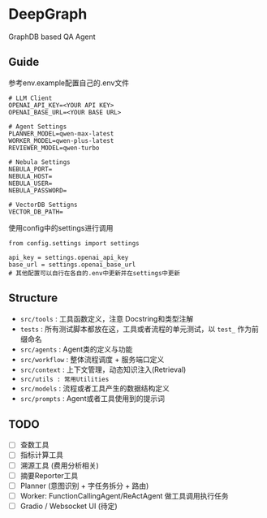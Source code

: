 # DeepGraph

GraphDB based QA Agent

## Guide

参考env.example配置自己的.env文件

```
# LLM Client
OPENAI_API_KEY=<YOUR API KEY>
OPENAI_BASE_URL=<YOUR BASE URL>

# Agent Settings
PLANNER_MODEL=qwen-max-latest
WORKER_MODEL=qwen-plus-latest
REVIEWER_MODEL=qwen-turbo

# Nebula Settings
NEBULA_PORT=
NEBULA_HOST=
NEBULA_USER=
NEBULA_PASSWORD=

# VectorDB Settigns
VECTOR_DB_PATH=
```
使用config中的settings进行调用

```
from config.settings import settings

api_key = settings.openai_api_key
base_url = settings.openai_base_url
# 其他配置可以自行在各自的.env中更新并在settings中更新
```

## Structure

- `src/tools` : 工具函数定义，注意 Docstring和类型注解
- `tests` : 所有测试脚本都放在这，工具或者流程的单元测试，以 `test_` 作为前缀命名
- `src/agents` : Agent类的定义与功能
- `src/workflow` : 整体流程调度 + 服务端口定义
- `src/context` : 上下文管理，动态知识注入(Retrieval)
- `src/utils : 常用Utilities`
- `src/models` : 流程或者工具产生的数据结构定义
- `src/prompts` : Agent或者工具使用到的提示词

## TODO

* [ ] 查数工具
* [ ] 指标计算工具
* [ ] 溯源工具 (费用分析相关)
* [ ] 摘要Reporter工具
* [ ] Planner (意图识别 + 字任务拆分 + 路由)
* [ ] Worker: FunctionCallingAgent/ReActAgent 做工具调用执行任务
* [ ] Gradio / Websocket UI (待定)
